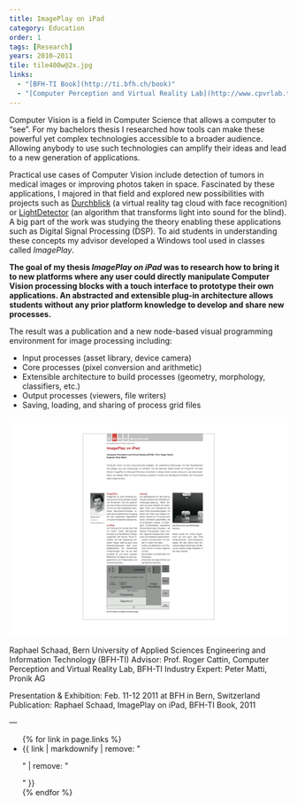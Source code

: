 ```yaml
---
title: ImagePlay on iPad
category: Education
order: 1
tags: [Research]
years: 2010–2011
tile: tile400w@2x.jpg
links:
  - "[BFH-TI Book](http://ti.bfh.ch/book)"
  - "[Computer Perception and Virtual Reality Lab](http://www.cpvrlab.ti.bfh.ch/)"
---
```

Computer Vision is a field in Computer Science that allows a computer to “see”. For my bachelors thesis I researched how tools can make these powerful yet complex technologies accessible to a broader audience. Allowing anybody to use such technologies can amplify their ideas and lead to a new generation of applications.

Practical use cases of Computer Vision include detection of tumors in medical images or improving photos taken in space. Fascinated by these applications, I majored in that field and explored new possibilities with projects such as [Durchblick](durchblick) (a virtual reality tag cloud with face recognition) or [LightDetector](lightdetector) (an algorithm that transforms light into sound for the blind). A big part of the work was studying the theory enabling these applications such as Digital Signal Processing (DSP). To aid students in understanding these concepts my advisor developed a Windows tool used in classes called *ImagePlay*.

**The goal of my thesis *ImagePlay on iPad* was to research how to bring it to new platforms where any user could directly manipulate Computer Vision processing blocks with a touch interface to prototype their own applications. An abstracted and extensible plug-in architecture allows students without any prior platform knowledge to develop and share new processes.**

The result was a publication and a new node-based visual programming environment for image processing including:
- Input processes (asset library, device camera)
- Core processes (pixel conversion and arithmetic)
- Extensible architecture to build processes (geometry, morphology, classifiers, etc.)
- Output processes (viewers, file writers)
- Saving, loading, and sharing of process grid files

![ImagePlay on iPad BFH-TI Book 2011](images/imageplay-on-ipad/imageplay-on-ipad-bfh-ti-book-2011.jpg)

Raphael Schaad, Bern University of Applied Sciences Engineering and Information Technology (BFH-TI)
Advisor: Prof. Roger Cattin, Computer Perception and Virtual Reality Lab, BFH-TI
Industry Expert: Peter Matti, Pronik AG

Presentation & Exhibition: Feb. 11-12 2011 at BFH in Bern, Switzerland
Publication: Raphael Schaad, ImagePlay on iPad, BFH-TI Book, 2011

—
<ul>
{% for link in page.links %}
  <li>{{ link | markdownify | remove: "<p>" | remove: "</p>" }}</li>
{% endfor %}
</ul>
